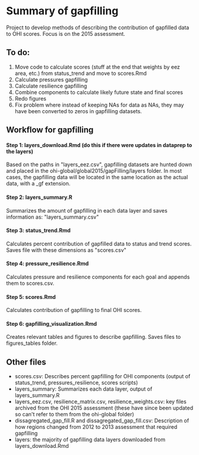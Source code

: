 # Summary of gapfilling 
Project to develop methods of describing the contribution of gapfilled data to OHI scores.  Focus is on the 2015 assessment.

## To do:
1. Move code to calculate scores (stuff at the end that weights by eez area, etc.) from status_trend and move to scores.Rmd
2. Calculate pressures gapfilling
3. Calculate resilience gapfilling
4. Combine components to calculate likely future state and final scores
5. Redo figures
6. Fix problem where instead of keeping NAs for data as NAs, they may have been converted to zeros in gapfilling datasets.

## Workflow for gapfilling

#### Step 1: layers_download.Rmd (do this if there were updates in dataprep to the layers)
Based on the paths in "layers_eez.csv", gapfilling datasets are hunted down and placed in the ohi-global/global2015/gapFilling/layers folder.  In most cases, the gapfilling data will be located in the same location as the actual data, with a _gf extension.

#### Step 2: layers_summary.R
Summarizes the amount of gapfilling in each data layer and saves information as: "layers_summary.csv"

#### Step 3: status_trend.Rmd
Calculates percent contribution of gapfilled data to status and trend scores.  Saves file with these dimensions as "scores.csv"

#### Step 4: pressure_resilience.Rmd
Calculates pressure and resilience components for each goal and appends them to scores.csv.

#### Step 5: scores.Rmd
Calculates contribution of gapfilling to final OHI scores.

#### Step 6: gapfilling_visualization.Rmd
Creates relevant tables and figures to describe gapfilling. Saves files to figures_tables folder.


## Other files
* scores.csv: Describes percent gapfilling for OHI components (output of status_trend, pressures_resilience, scores scripts)
* layers_summary: Summarizes each data layer, output of layers_summary.R
* layers_eez.csv, resilience_matrix.csv, resilience_weights.csv: key files archived from the OHI 2015 assessment (these have since been updated so can't refer to them from the ohi-global folder)
* dissagregated_gap_fill.R and dissagregated_gap_fill.csv: Description of how regions changed from 2012 to 2013 assessment that required gapfilling
* layers: the majority of gapfilling data layers downloaded from layers_download.Rmd



